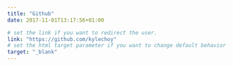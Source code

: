 ```yaml
---
title: "Github"
date: 2017-11-01T13:17:56+01:00

# set the link if you want to redirect the user.
link: "https://github.com/kylechoy"
# set the html target parameter if you want to change default behavior
target: "_blank"
---
```

